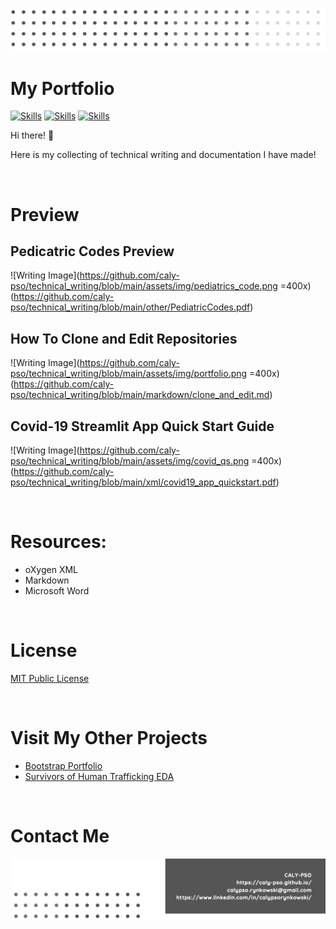 <!-- Add banner here -->

[![Header](https://github.com/caly-pso/caly-pso.github.io/blob/main/assets/img/header.png)](#Header)

# My Portfolio

<!-- buttons -->

[![Skills](https://img.shields.io/badge/-XML--5-green?style=for-the-badge)](#Skills)
[![Skills](https://img.shields.io/badge/-DITA--3-yellowgreen?style=for-the-badge)](#Skills)
[![Skills](https://img.shields.io/badge/-Markdown-yellow?style=for-the-badge)](#Skills)

<!--Colors: brightgreengreenyellowgreenyelloworangeredbluelightgrey
successimportantcriticalinformationalinactive
bluevioletff69b49cf-->

Hi there! 🙌

Here is my collecting of technical writing and documentation I have made! 

<br>

# Preview

<!-- project preview -->

## Pedicatric Codes Preview
![Writing Image](https://github.com/caly-pso/technical_writing/blob/main/assets/img/pediatrics_code.png  =400x)(https://github.com/caly-pso/technical_writing/blob/main/other/PediatricCodes.pdf)

## How To Clone and Edit Repositories
![Writing Image](https://github.com/caly-pso/technical_writing/blob/main/assets/img/portfolio.png  =400x)(https://github.com/caly-pso/technical_writing/blob/main/markdown/clone_and_edit.md)

## Covid-19 Streamlit App Quick Start Guide
![Writing Image](https://github.com/caly-pso/technical_writing/blob/main/assets/img/covid_qs.png  =400x)(https://github.com/caly-pso/technical_writing/blob/main/xml/covid19_app_quickstart.pdf)

<br>

# Resources:

- oXygen XML
- Markdown
- Microsoft Word

<br>

# License

[MIT Public License](https://github.com/caly-pso/caly-pso.github.io/blob/main/LICENSE.md)

<br>

<!-- Add the footer here -->

# Visit My Other Projects

- [Bootstrap Portfolio](https://github.com/caly-pso/portfolio_template)
- [Survivors of Human Trafficking EDA](https://github.com/caly-pso/EDA_trafficking_survivors)

<br>

# Contact Me

[![Footer](https://github.com/caly-pso/caly-pso.github.io/blob/main/assets/img/footer.png)](#Footer)
